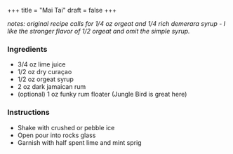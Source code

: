 +++
title = "Mai Tai"
draft = false
+++

*notes: original recipe calls for 1/4 oz orgeat and 1/4 rich demerara syrup - I like the stronger flavor of 1/2 orgeat and omit the simple syrup.*

### Ingredients
  - 3/4 oz lime juice 
  - 1/2 oz dry curaçao 
  - 1/2 oz orgeat syrup
  - 2 oz dark jamaican rum 
  - (optional) 1 oz funky rum floater (Jungle Bird is great here)
  
### Instructions
  - Shake with crushed or pebble ice
  - Open pour into rocks glass
  - Garnish with half spent lime and mint sprig
